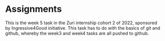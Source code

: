 # Assignments
This is the week 5 task in the Zuri internship cohort 2 of 2022, sponsored by Ingressive4Good initiative. This task has to do with the basics of git and github, whereby the week3 and week4 tasks are all pushed to github.
